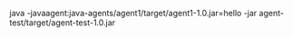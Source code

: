 java -javaagent:java-agents/agent1/target/agent1-1.0.jar=hello  -jar agent-test/target/agent-test-1.0.jar 